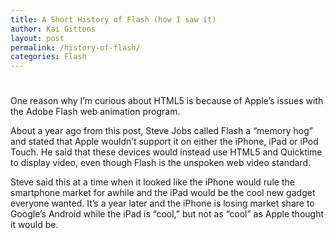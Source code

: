 ```yaml
---
title: A Short History of Flash (how I saw it)
author: Kai Gittens
layout: post
permalink: /history-of-flash/
categories: Flash
---
```

# 

One reason why I’m curious about HTML5 is because of Apple’s issues with the Adobe Flash web animation program. 

About a year ago from this post, Steve Jobs called Flash a “memory hog” and stated that Apple wouldn’t support it on either the iPhone, iPad or iPod Touch. He said that these devices would instead use HTML5 and Quicktime to display video, even though Flash is the unspoken web video standard.

Steve said this at a time when it looked like the iPhone would rule the smartphone market for awhile and the iPad would be the cool new gadget everyone wanted. It’s a year later and the iPhone is losing market share to Google’s Android while the iPad is “cool,” but not as “cool” as Apple thought it would be. 

